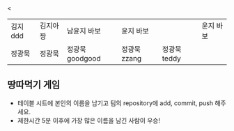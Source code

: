 <table>
      <tbody>
        <tr>
         <<td>김지ddd </td>
  	  <td>김지아짱</td>
          <td>남윤지 바보</td>
          <td>윤지 바보<td>
          <td>윤지 바보</td>
        <tr>
          <td>정광묵</td>
          <td>정광묵</td>
          <td>정광묵goodgood</td>
          <td>정광묵zzang</td>
          <td>정광묵teddy</td>
        
</tr>
      </tbody>
</table>

## 땅따먹기 게임

- 테이블 시트에 본인의 이름을 남기고 팀의 repository에 add, commit, push 해주세요.
- 제한시간 5분 이후에 가장 많은 이름을 남긴 사람이 우승!
